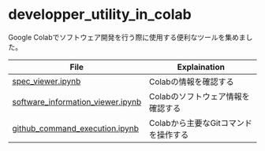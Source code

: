 # developper_utility_in_colab

Google Colabでソフトウェア開発を行う際に使用する便利なツールを集めました。

| File | Explaination |
-----------|-------------|
| [spec_viewer.ipynb][000] | Colabの情報を確認する
| [software_information_viewer.ipynb][001] | Colabのソフトウェア情報を確認する
| [github_command_execution.ipynb][010] | Colabから主要なGitコマンドを操作する


[000]: spec_viewer.ipynb
[001]: software_information_viewer.ipynb
[010]: github_command_execution.ipynb


